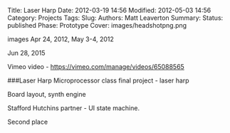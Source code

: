 Title: Laser Harp
Date: 2012-03-19 14:56
Modified: 2012-05-03 14:56
Category: Projects
Tags:
Slug:
Authors: Matt Leaverton
Summary:
Status: published
Phase: Prototype
Cover: images/headshotpng.png

images Apr 24, 2012, May 3-4, 2012

Jun 28, 2015

Vimeo video - https://vimeo.com/manage/videos/65088565

###Laser Harp
Microprocessor class final project - laser harp

Board layout, synth engine 

Stafford Hutchins partner - UI state machine. 

Second place
